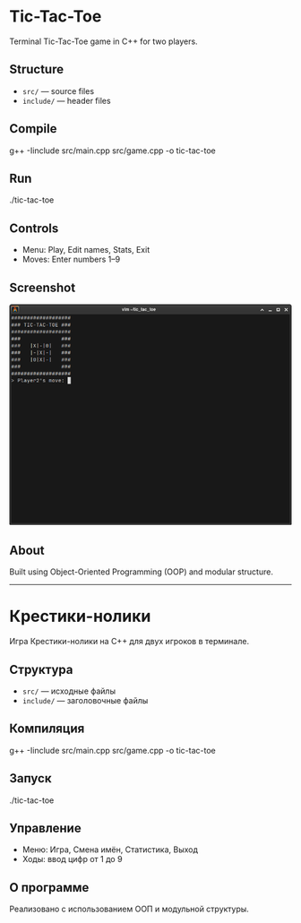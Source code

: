 # Tic-Tac-Toe

Terminal Tic-Tac-Toe game in C++ for two players.

## Structure
- `src/` — source files  
- `include/` — header files

## Compile
g++ -Iinclude src/main.cpp src/game.cpp -o tic-tac-toe

## Run
./tic-tac-toe

## Controls
- Menu: Play, Edit names, Stats, Exit  
- Moves: Enter numbers 1–9

## Screenshot
![Game](images/Screenshot_2025-06-18_22-37-52.png)

## About
Built using Object-Oriented Programming (OOP) and modular structure.

---

# Крестики-нолики

Игра Крестики-нолики на C++ для двух игроков в терминале.

## Структура
- `src/` — исходные файлы  
- `include/` — заголовочные файлы

## Компиляция
g++ -Iinclude src/main.cpp src/game.cpp -o tic-tac-toe

## Запуск
./tic-tac-toe

## Управление
- Меню: Игра, Смена имён, Статистика, Выход  
- Ходы: ввод цифр от 1 до 9

## О программе
Реализовано с использованием ООП и модульной структуры.

